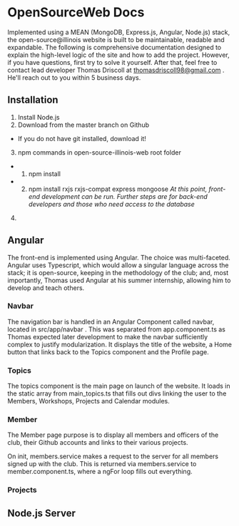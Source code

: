 # OpenSourceWeb Docs

Implemented using a MEAN (MongoDB, Express.js, Angular, Node.js) stack, the open-source@illinois website is built to be maintainable, readable and expandable. The following is comprehensive documentation designed to explain the high-level logic of the site and how to add the project. However, if you have questions, first try to solve it yourself. After that, feel free to contact lead developer Thomas Driscoll at thomasdriscoll98@gmail.com . He'll reach out to you within 5 business days.

## Installation
1) Install Node.js
2) Download from the master branch on Github
  - If you do not have git installed, download it!
3) npm commands in open-source-illinois-web root folder
  - 1) npm install
  - 2) npm install rxjs rxjs-compat express mongoose
  *At this point, front-end development can be run. Further steps are for back-end developers and those who need access to the database* 
4)

## Angular
The front-end is implemented using Angular. The choice was multi-faceted. Angular uses Typescript, which would allow a singular language across the stack; it is open-source, keeping in the methodology of the club; and, most importantly, Thomas used Angular at his summer internship, allowing him to develop and teach others.

### Navbar
The navigation bar is handled in an Angular Component called navbar, located in src/app/navbar . This was separated from app.component.ts as Thomas expected later development to make the navbar sufficiently complex to justify modularization.
It displays the title of the website, a Home button that links back to the Topics component and the Profile page.

### Topics
The topics component is the main page on launch of the website. It loads in the static array from main_topics.ts that fills out divs linking the user to the Members, Workshops, Projects and Calendar modules.

### Member
The Member page purpose is to display all members and officers of the club, their Github accounts and links to their various projects.

On init, members.service makes a request to the server for all members signed up with the club. This is returned via members.service to member.component.ts, where a ngFor loop fills out everything.

### Projects



## Node.js Server
